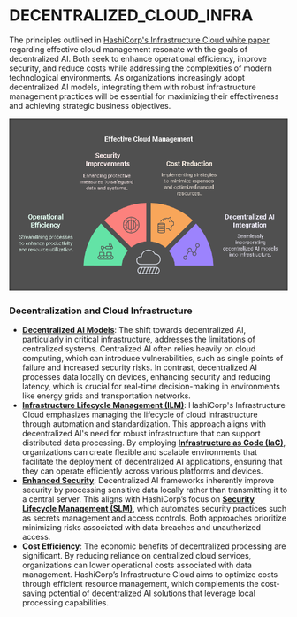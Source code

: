# DECENTRALIZED\_CLOUD\_INFRA

The principles outlined in [HashiCorp's Infrastructure Cloud white paper](https://www.hashicorp.com/assets/1716994179-hashicorp_infrastructure_cloud_whitepaper-v1-1.pdf) regarding effective cloud management resonate with the goals of decentralized AI. Both seek to enhance operational efficiency, improve security, and reduce costs while addressing the complexities of modern technological environments. As organizations increasingly adopt decentralized AI models, integrating them with robust infrastructure management practices will be essential for maximizing their effectiveness and achieving strategic business objectives.

![Effective Cloud](../../../images/EFFECTIVE_CLOUD.png)

### Decentralization and Cloud Infrastructure

* [**Decentralized AI Models**](COLLABORATION.md): The shift towards decentralized AI, particularly in critical infrastructure, addresses the limitations of centralized systems. Centralized AI often relies heavily on cloud computing, which can introduce vulnerabilities, such as single points of failure and increased security risks. In contrast, decentralized AI processes data locally on devices, enhancing security and reducing latency, which is crucial for real-time decision-making in environments like energy grids and transportation networks.
* [**Infrastructure Lifecycle Management (ILM)**](HEALTH_AWARENESS.md): HashiCorp's Infrastructure Cloud emphasizes managing the lifecycle of cloud infrastructure through automation and standardization. This approach aligns with decentralized AI's need for robust infrastructure that can support distributed data processing. By employing [**Infrastructure as Code (IaC)**](HAL_PUTHOFF.md), organizations can create flexible and scalable environments that facilitate the deployment of decentralized AI applications, ensuring that they can operate efficiently across various platforms and devices.
* [**Enhanced Security**](SLAs.md): Decentralized AI frameworks inherently improve security by processing sensitive data locally rather than transmitting it to a central server. This aligns with HashiCorp’s focus on [**Security Lifecycle Management (SLM)**](SOVEREIGN_WEALTH_FUNDS.md), which automates security practices such as secrets management and access controls. Both approaches prioritize minimizing risks associated with data breaches and unauthorized access.
* **Cost Efficiency**: The economic benefits of decentralized processing are significant. By reducing reliance on centralized cloud services, organizations can lower operational costs associated with data management. HashiCorp’s Infrastructure Cloud aims to optimize costs through efficient resource management, which complements the cost-saving potential of decentralized AI solutions that leverage local processing capabilities.
